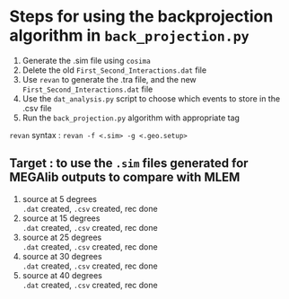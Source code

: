 # Steps for using the backprojection algorithm in `back_projection.py`

1. Generate the .sim file using `cosima`
2. Delete the old `First_Second_Interactions.dat` file
3. Use `revan` to generate the .tra file, and the new `First_Second_Interactions.dat` file
4. Use the `dat_analysis.py` script to choose which events to store in the .csv file
5. Run the `back_projection.py` algorithm with appropriate tag

`revan` syntax : `revan -f <.sim> -g <.geo.setup>`

## Target : to use the `.sim` files generated for MEGAlib outputs to compare with MLEM
1. source at 5 degrees  
`.dat` created, `.csv` created, rec done
2. source at 15 degrees  
`.dat` created, `.csv` created, rec done
3. source at 25 degrees  
`.dat` created, `.csv` created, rec done
4. source at 30 degrees  
`.dat` created, `.csv` created, rec done
5. source at 40 degrees  
`.dat` created, `.csv` created, rec done
